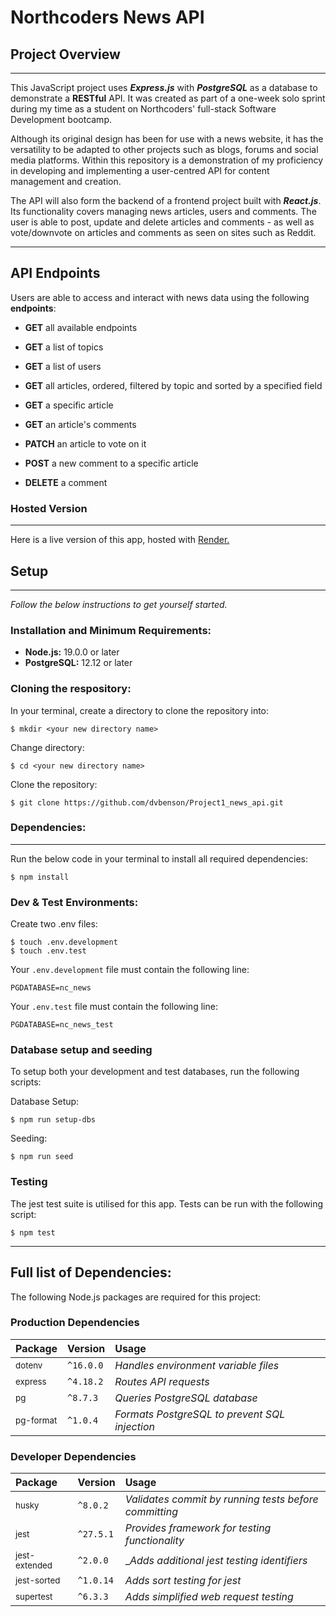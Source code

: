# **Northcoders News API**

## **Project Overview**

---

This JavaScript project uses **_Express.js_** with **_PostgreSQL_** as a database to demonstrate a **RESTful** API. It was created as part of a one-week solo sprint during my time as a student on Northcoders' full-stack Software Development bootcamp.

Although its original design has been for use with a news website, it has the versatility to be adapted to other projects such as blogs, forums and social media platforms. Within this repository is a demonstration of my proficiency in developing and implementing a user-centred API for content management and creation.

The API will also form the backend of a frontend project built with **_React.js_**. Its functionality covers managing news articles, users and comments. The user is able to
post, update and delete articles and comments - as well as vote/downvote on articles and comments as seen on sites such as Reddit.

---

## **API Endpoints**

Users are able to access and interact with news data using the following **endpoints**:

- **GET** all available endpoints

- **GET** a list of topics

- **GET** a list of users

- **GET** all articles, ordered, filtered by topic and sorted by a specified field

- **GET** a specific article

- **GET** an article's comments

- **PATCH** an article to vote on it

- **POST** a new comment to a specific article

- **DELETE** a comment

### **Hosted Version**

---

Here is a live version of this app, hosted with [Render.](https://badsauce-webservices.onrender.com)

## **Setup**

---

_Follow the below instructions to get yourself started._

### **Installation and Minimum Requirements:**

- **Node.js:** 19.0.0 or later
- **PostgreSQL:** 12.12 or later

### **Cloning the respository:**

In your terminal, create a directory to clone the repository into:

```
$ mkdir <your new directory name>
```

Change directory:

```
$ cd <your new directory name>
```

Clone the repository:

```
$ git clone https://github.com/dvbenson/Project1_news_api.git
```

### **Dependencies:**

---

Run the below code in your terminal to install all required dependencies:

```
$ npm install
```

### **Dev & Test Environments:**

Create two .env files:

```
$ touch .env.development
$ touch .env.test
```

Your `.env.development` file must contain the following line:

```
PGDATABASE=nc_news
```

Your `.env.test` file must contain the following line:

```
PGDATABASE=nc_news_test
```

### **Database setup and seeding**

To setup both your development and test databases, run the following scripts:

Database Setup:

```
$ npm run setup-dbs
```

Seeding:

```
$ npm run seed
```

### **Testing**

The jest test suite is utilised for this app. Tests can be run with
the following script:

```
$ npm test
```

---

## **Full list of Dependencies:**

The following Node.js packages are required for this project:

### **Production Dependencies**

| Package              | Version   | Usage                                         |
| :------------------- | :-------- | :-------------------------------------------- |
| <sub>dotenv</sub>    | `^16.0.0` | _Handles environment variable files_          |
| <sub>express</sub>   | `^4.18.2` | _Routes API requests_                         |
| <sub>pg</sub>        | `^8.7.3`  | _Queries PostgreSQL database_                 |
| <sub>pg-format</sub> | `^1.0.4`  | _Formats PostgreSQL to prevent SQL injection_ |

### **Developer Dependencies**

| Package                  | Version   | Usage                                                 |
| :----------------------- | :-------- | :---------------------------------------------------- |
| <sub>husky</sub>         | `^8.0.2`  | _Validates commit by running tests before committing_ |
| <sub>jest</sub>          | `^27.5.1` | _Provides framework for testing functionality_        |
| <sub>jest-extended</sub> | `^2.0.0`  | \__Adds additional jest testing identifiers_          |
| <sub>jest-sorted</sub>   | `^1.0.14` | _Adds sort testing for jest_                          |
| <sub>supertest</sub>     | `^6.3.3`  | _Adds simplified web request testing_                 |
